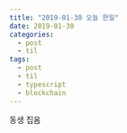 ```yaml
---
title: "2019-01-30 오늘 한일"
date: 2019-01-30
categories:
  - post
  - til
tags:
  - post
  - til
  - typescript
  - blockchain
---
```


동생 집옴
